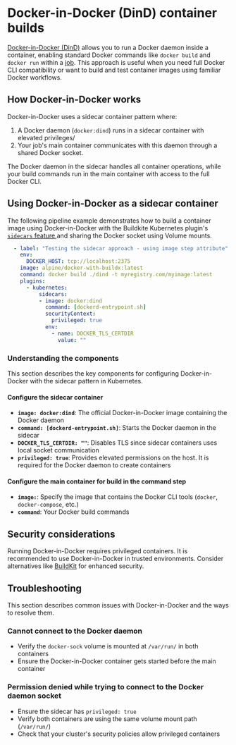 # Docker-in-Docker (DinD) container builds

[Docker-in-Docker (DinD)](https://hub.docker.com/_/docker) allows you to run a Docker daemon inside a container, enabling standard Docker commands like `docker build` and `docker run` within a [job](docs/pipelines/glossary#job). This approach is useful when you need full Docker CLI compatibility or want to build and test container images using familiar Docker workflows.

## How Docker-in-Docker works

Docker-in-Docker uses a sidecar container pattern where:

1. A Docker daemon (`docker:dind`) runs in a sidecar container with elevated privileges/
2. Your job's main container communicates with this daemon through a shared Docker socket.

The Docker daemon in the sidecar handles all container operations, while your build commands run in the main container with access to the full Docker CLI.

## Using Docker-in-Docker as a sidecar container

The following pipeline example demonstrates how to build a container image using Docker-in-Docker with the Buildkite Kubernetes plugin's [`sidecars` feature](https://buildkite.com/docs/agent/v3/agent-stack-k8s/sidecars),and sharing the Docker socket using Volume mounts.

```yaml
  - label: "Testing the sidecar approach - using image step attribute"
    env:
      DOCKER_HOST: tcp://localhost:2375
    image: alpine/docker-with-buildx:latest
    command: docker build ./dind -t myregistry.com/myimage:latest
    plugins:
      - kubernetes:
          sidecars:
          - image: docker:dind
            command: [dockerd-entrypoint.sh]
            securityContext:
              privileged: true
            env:
              - name: DOCKER_TLS_CERTDIR
                value: ""
```

### Understanding the components

This section describes the key components for configuring Docker-in-Docker with the sidecar pattern in Kubernetes.

#### Configure the sidecar container

- **`image: docker:dind`**: The official Docker-in-Docker image containing the Docker daemon
- **`command: [dockerd-entrypoint.sh]`**: Starts the Docker daemon in the sidecar
- **`DOCKER_TLS_CERTDIR: ""`**: Disables TLS since sidecar containers uses local socket communication
- **`privileged: true`**: Provides elevated permissions on the host. It is required for the Docker daemon to create containers

#### Configure the main container for build in the command step

- **`image:`**: Specify the image that contains the Docker CLI tools (`docker`, `docker-compose`, etc.)
- **`command`**: Your Docker build commands

## Security considerations

Running Docker-in-Docker requires privileged containers. It is recommended to use Docker-in-Docker in trusted environments. Consider alternatives like [BuildKit](/docs/agent/v3/agent-stack-k8s/buildkit-container-builds) for enhanced security.

## Troubleshooting

This section describes common issues with Docker-in-Docker and the ways to resolve them.

### Cannot connect to the Docker daemon

- Verify the `docker-sock` volume is mounted at `/var/run/` in both containers
- Ensure the Docker-in-Docker container gets started before the main container

### Permission denied while trying to connect to the Docker daemon socket

- Ensure the sidecar has `privileged: true`
- Verify both containers are using the same volume mount path (`/var/run/`)
- Check that your cluster's security policies allow privileged containers
